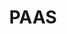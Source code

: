 ---
title: "PAAS"
permalink: /categories/paas/
layout: category
author_profile: true
taxonomy: paas
--- 